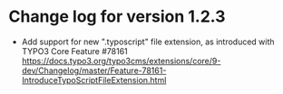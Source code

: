 # Change log for version 1.2.3

- Add support for new ".typoscript" file extension, as introduced with TYPO3
  Core Feature #78161
  https://docs.typo3.org/typo3cms/extensions/core/9-dev/Changelog/master/Feature-78161-IntroduceTypoScriptFileExtension.html

